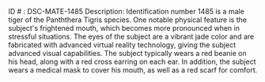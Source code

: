 ID # : DSC-MATE-1485
Description: Identification number 1485 is a male tiger of the Panththera Tigris species. One notable physical feature is the subject's frightened mouth, which becomes more pronounced when in stressful situations. The eyes of the subject are a vibrant jade color and are fabricated with advanced virtual reality technology, giving the subject advanced visual capabilities. The subject typically wears a red beanie on his head, along with a red cross earring on each ear. In addition, the subject wears a medical mask to cover his mouth, as well as a red scarf for comfort.